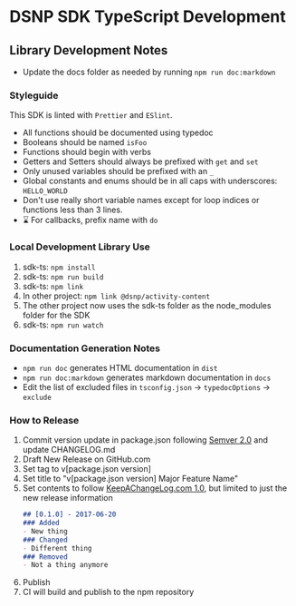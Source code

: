 # DSNP SDK TypeScript Development

## Library Development Notes
- Update the docs folder as needed by running `npm run doc:markdown`

### Styleguide

This SDK is linted with `Prettier` and `ESlint`.

- All functions should be documented using typedoc
- Booleans should be named `isFoo`
- Functions should begin with verbs
- Getters and Setters should always be prefixed with `get` and `set`
- Only unused variables should be prefixed with an `_`
- Global constants and enums should be in all caps with underscores: `HELLO_WORLD`
- Don't use really short variable names except for loop indices or functions less than 3 lines.
- :hourglass: For callbacks, prefix name with `do`


### Local Development Library Use

1. sdk-ts: `npm install`
2. sdk-ts: `npm run build`
3. sdk-ts: `npm link`
4. In other project: `npm link @dsnp/activity-content`
5. The other project now uses the sdk-ts folder as the node_modules folder for the SDK
6. sdk-ts: `npm run watch`

### Documentation Generation Notes

- `npm run doc` generates HTML documentation in `dist`
- `npm run doc:markdown` generates markdown documentation in `docs`
- Edit the list of excluded files in `tsconfig.json` -> `typedocOptions` -> `exclude`

### How to Release

1. Commit version update in package.json following [Semver 2.0](https://semver.org/) and update CHANGELOG.md
2. Draft New Release on GitHub.com
3. Set tag to v[package.json version]
4. Set title to "v[package.json version] Major Feature Name"
5. Set contents to follow [KeepAChangeLog.com 1.0](https://keepachangelog.com/en/1.0.0/), but limited to just the new release information
    ```markdown
    ## [0.1.0] - 2017-06-20
    ### Added
    - New thing
    ### Changed
    - Different thing
    ### Removed
    - Not a thing anymore
    ```
6. Publish
7. CI will build and publish to the npm repository
